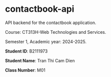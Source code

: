 # contactbook-api

API backend for the contactbook application.

Course: CT313H-Web Technologies and Services.

Semester 1, Academic year: 2024-2025.

**Student ID**: B2111973

**Student Name**: Tran Thi Cam Dien

**Class Number**: M01

